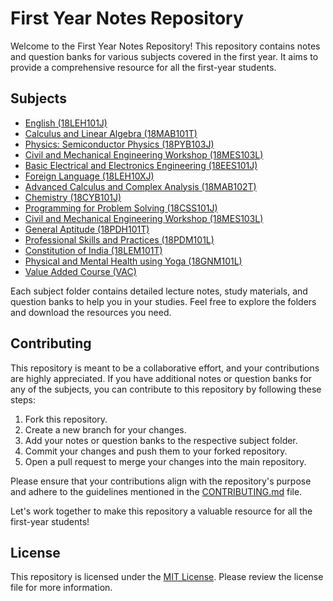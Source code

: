 # First Year Notes Repository

Welcome to the First Year Notes Repository! This repository contains notes and question banks for various subjects covered in the first year. It aims to provide a comprehensive resource for all the first-year students.

## Subjects

- [English (18LEH101J)](./18LEH101J)
- [Calculus and Linear Algebra (18MAB101T)](./18MAB101T)
- [Physics: Semiconductor Physics (18PYB103J)](./18PYB103J)
- [Civil and Mechanical Engineering Workshop (18MES103L)](./18MES103L)
- [Basic Electrical and Electronics Engineering (18EES101J)](./18EES101J)
- [Foreign Language (18LEH10XJ)](./18LEH10XJ)
- [Advanced Calculus and Complex Analysis (18MAB102T)](./18MAB102T)
- [Chemistry (18CYB101J)](./18CYB101J)
- [Programming for Problem Solving (18CSS101J)](./18CSS101J)
- [Civil and Mechanical Engineering Workshop (18MES103L)](./18MES103L)
- [General Aptitude (18PDH101T)](./18PDH101T)
- [Professional Skills and Practices (18PDM101L)](./18PDM101L)
- [Constitution of India (18LEM101T)](./18LEM101T)
- [Physical and Mental Health using Yoga (18GNM101L)](./18GNM101L)
- [Value Added Course (VAC)](./VAC-Value%20Added%20Course)

Each subject folder contains detailed lecture notes, study materials, and question banks to help you in your studies. Feel free to explore the folders and download the resources you need.

## Contributing

This repository is meant to be a collaborative effort, and your contributions are highly appreciated. If you have additional notes or question banks for any of the subjects, you can contribute to this repository by following these steps:

1. Fork this repository.
2. Create a new branch for your changes.
3. Add your notes or question banks to the respective subject folder.
4. Commit your changes and push them to your forked repository.
5. Open a pull request to merge your changes into the main repository.

Please ensure that your contributions align with the repository's purpose and adhere to the guidelines mentioned in the [CONTRIBUTING.md](./CONTRIBUTING.md) file.

Let's work together to make this repository a valuable resource for all the first-year students!

## License

This repository is licensed under the [MIT License](./LICENSE). Please review the license file for more information.

